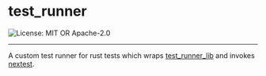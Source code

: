 <!-- sync-readme title [[ -->
# test_runner
<!-- sync-readme ]] -->

<!-- sync-readme badge [[ -->
![License: MIT OR Apache-2.0](https://img.shields.io/badge/license-MIT%20OR%20Apache--2.0-purple.svg?style=flat-sqare)
<!-- sync-readme ]] -->

---

<!-- sync-readme rustdoc [[ -->
A custom test runner for rust tests which wraps [test_runner_lib](https://docs.rs/test_runner_lib/0.0.0/test_runner_lib/index.html) and invokes [nextest](https://github.com/nextest-rs/nextest).
<!-- sync-readme ]] -->
